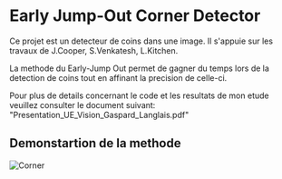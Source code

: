 
# Early Jump-Out Corner Detector

Ce projet est un detecteur de coins dans une image. Il s'appuie sur les travaux de J.Cooper, S.Venkatesh, L.Kitchen.

La methode du Early-Jump Out permet de gagner du temps lors de la detection de coins tout en affinant la precision de celle-ci.

Pour plus de details concernant le code et les resultats de mon etude veuillez consulter le document suivant: "Presentation_UE_Vision_Gaspard_Langlais.pdf"

## Demonstartion de la methode
![Corner](https://github.com/user-attachments/assets/c269666e-6efb-4fd8-a530-2a8da38f92c8)

